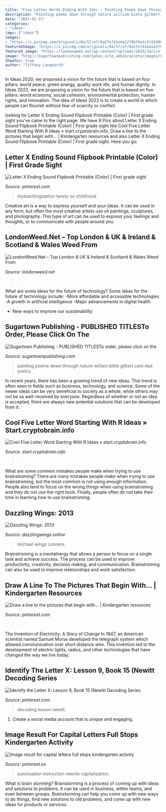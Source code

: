 ```yaml
---
title: "Five Letter Words Ending With Ider : Painting Poems Down Through Nature William Bible Gilbert Care Dad Poetry"
description: "Painting poems down through nature william bible gilbert care dad poetry"
date: "2023-01-21"
categories:
- "ideas"
tags: ["ideas"]
images:
- "https://i.pinimg.com/originals/0a/57/e7/0a57e741e4a12706f9e5c5fd2d96aae6.jpg"
featuredImage: "https://i.pinimg.com/originals/0a/57/e7/0a57e741e4a12706f9e5c5fd2d96aae6.jpg"
featured_image: "https://londonweed.net/wp-content/uploads/2020/10/irelandcannabis-300x197.jpg"
image: "http://sugartownpublishing.com/yahoo_site_admin/assets/images/Cathy-Dana-cover_sm.89183628_std.jpg"
ShowToc: true
author: "Tiffany Langworth"
---
```



In Ideas 2020, we proposed a vision for the future that is based on four pillars: world peace, green energy, quality work life, and human dignity. In Ideas 2022, we are proposing a vision for the future that is based on five pillars: world economy, social cohesion, environmental protection, human rights, and innovation. The idea of Ideas 2022 is to create a world in which people can flourish without fear of scarcity or conflict.

	

		
looking for Letter X Ending Sound Flipbook Printable (Color) | First grade sight you've came to the right page. We have 8 Pics about Letter X Ending Sound Flipbook Printable (Color) | First grade sight like Cool Five Letter Word Starting With R Ideas » start.cryptobrain.info, Draw a line to the pictures that begin with... | Kindergarten resources and also Letter X Ending Sound Flipbook Printable (Color) | First grade sight. Here you go:
		
    
## Letter X Ending Sound Flipbook Printable (Color) | First Grade Sight

<img loading=lazy src="https://i.pinimg.com/originals/57/0c/30/570c30e8066194f2b914bc2117eba7b0.jpg" onerror="this.onerror=null;this.src='https://tse3.mm.bing.net/th?id=OIP._ozqiK3A4tucq0x1ragI9AAAAA&amp;pid=15.1';" alt="Letter X Ending Sound Flipbook Printable (Color) | First grade sight">

_Source: pinterest.com_

>myteachingstation twisty ox childhood. 

	

Creative art is a way to express yourself and your ideas. It can be used in any form, but often the most creative artists use oil paintings, sculptures, and photography. This type of art can be used to express your feelings and thoughts, or to communicate with people around you.

    
## LondonWeed.Net – Top London &amp; UK &amp; Ireland &amp; Scotland &amp; Wales Weed From

<img loading=lazy src="https://londonweed.net/wp-content/uploads/2020/10/irelandcannabis-300x197.jpg" onerror="this.onerror=null;this.src='https://tse1.mm.bing.net/th?id=OIP.yK0HsEry_qYUFgmqdG_BzAAAAA&amp;pid=15.1';" alt="LondonWeed.Net – Top London &amp; UK &amp; Ireland &amp; Scotland &amp; Wales Weed From">

_Source: londonweed.net_

>. 

	

What are some ideas for the future of technology?
Some ideas for the future of technology include: 
-More affordable and accessible technologies 
-A growth in artificial intelligence 
-Major advancements in digital health 
- New ways to improve our sustainability

    
## Sugartown Publishing - PUBLISHED TITLESTo Order, Please Click On The

<img loading=lazy src="http://sugartownpublishing.com/yahoo_site_admin/assets/images/Cathy-Dana-cover_sm.89183628_std.jpg" onerror="this.onerror=null;this.src='https://tse4.mm.bing.net/th?id=OIP.31-AppI3G-nZ9WYDicoiEwAAAA&amp;pid=15.1';" alt="Sugartown Publishing - PUBLISHED TITLESTo order, please click on the">

_Source: sugartownpublishing.com_

>painting poems down through nature william bible gilbert care dad poetry. 

	

In recent years, there has been a growing trend of new ideas. This trend is often seen in fields such as business, technology, and science. Some of the newer ideas can be very beneficial to society as a whole, while others may not be as well-received by everyone. Regardless of whether or not an idea is accepted, there are always new potential solutions that can be developed from it.

    
## Cool Five Letter Word Starting With R Ideas » Start.cryptobrain.info

<img loading=lazy src="https://i2.wp.com/cdn3.vectorstock.com/i/1000x1000/08/32/many-words-begin-with-letter-r-vector-10740832.jpg" onerror="this.onerror=null;this.src='https://tse1.mm.bing.net/th?id=OIP.oPh5lOJHY_ZgE6J7pURCqgHaKX&amp;pid=15.1';" alt="Cool Five Letter Word Starting With R Ideas » start.cryptobrain.info">

_Source: start.cryptobrain.info_

>. 

	

What are some common mistakes people make when trying to use brainstroming?
There are many mistakes people make when trying to use brainstroming, but the most common is not using enough information. People also tend to focus on the wrong things when using brainstroming and they do not use the right tools. Finally, people often do not take their time in learning how to use brainstroming.

    
## Dazzling Wings: 2013

<img loading=lazy src="http://4.bp.blogspot.com/-EXnCdSuI0eM/UmgpEFbLgZI/AAAAAAAAAvo/xJvkUZFIY7w/s1600/Broken+light+bulb+file000362203086.jpg" onerror="this.onerror=null;this.src='https://tse4.mm.bing.net/th?id=OIP.0fmNotj5tGGuTJItYQWKPQHaF7&amp;pid=15.1';" alt="Dazzling Wings: 2013">

_Source: dazzlingwings.online_

>michael wings conners. 

	

Brainstroming is a mentalnergy that allows a person to focus on a single task and achieve success. The process can be used to improve productivity, creativity, decision making, and communication. Brainstroming can also be used to improve relationships and work satisfaction.

    
## Draw A Line To The Pictures That Begin With... | Kindergarten Resources

<img loading=lazy src="https://i.pinimg.com/736x/36/75/e8/3675e80981b1922bf93dcb8b5734586f--picture-that-phonics.jpg" onerror="this.onerror=null;this.src='https://tse2.mm.bing.net/th?id=OIP.pw23mDXJiav6vi93V-igvAHaJ3&amp;pid=15.1';" alt="Draw a line to the pictures that begin with... | Kindergarten resources">

_Source: pinterest.com_

>. 

	

The Invention of Electricity: A Story of Change
In 1847, an American scientist named Samuel Morse developed the telegraph system which allowed communication over short distance wire. This invention led to the development of electric lights, radios, and other technologies that have changed the way we live today.

    
## Identify The Letter X: Lesson 9, Book 15 (Newitt Decoding Series

<img loading=lazy src="https://i.pinimg.com/originals/0a/57/e7/0a57e741e4a12706f9e5c5fd2d96aae6.jpg" onerror="this.onerror=null;this.src='https://tse2.mm.bing.net/th?id=OIP.C_abImY5atxlyVLlcZK4vgAAAA&amp;pid=15.1';" alt="Identify the Letter X: Lesson 9, Book 15 (Newitt Decoding Series">

_Source: pinterest.com_

>decoding lesson newitt. 

	

1. Create a social media account that is unique and engaging.

    
## Image Result For Capital Letters Full Stops Kindergarten Activity

<img loading=lazy src="https://i.pinimg.com/originals/4a/4d/1f/4a4d1f63b4bbb36690295b95df681517.jpg" onerror="this.onerror=null;this.src='https://tse1.mm.bing.net/th?id=OIP.z-utPI2PaGb3YPSGZBZH5AAAAA&amp;pid=15.1';" alt="Image result for capital letters full stops kindergarten activity">

_Source: pinterest.es_

>punctuation instruction rewrite capitalization. 

	

What is brain storming?
Brainstorming is a process of coming up with ideas and solutions to problems. It can be used in business, within teams, and even between groups. Brainstorming can help you come up with new ways to do things, find new solutions to old problems, and come up with new ideas for products or services.


